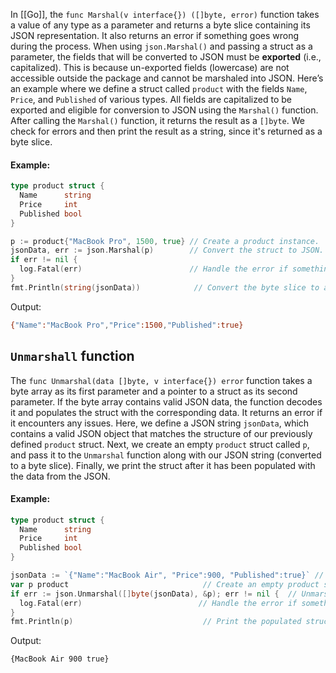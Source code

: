 In [[Go]], the `func Marshal(v interface{}) ([]byte, error)` function takes a value of any type as a parameter and returns a byte slice containing its JSON representation. It also returns an error if something goes wrong during the process.
When using `json.Marshal()` and passing a struct as a parameter, the fields that will be converted to JSON must be **exported** (i.e., capitalized). This is because un-exported fields (lowercase) are not accessible outside the package and cannot be marshaled into JSON.
Here’s an example where we define a struct called `product` with the fields `Name`, `Price`, and `Published` of various types. All fields are capitalized to be exported and eligible for conversion to JSON using the `Marshal()` function.
After calling the `Marshal()` function, it returns the result as a `[]byte`. We check for errors and then print the result as a string, since it's returned as a byte slice.
#### Example:
```go
type product struct {
  Name      string
  Price     int
  Published bool
}

p := product{"MacBook Pro", 1500, true} // Create a product instance.
jsonData, err := json.Marshal(p)        // Convert the struct to JSON.
if err != nil {
  log.Fatal(err)                        // Handle the error if something goes wrong.
}
fmt.Println(string(jsonData))            // Convert the byte slice to a string and print it.
```
Output:
```bash
{"Name":"MacBook Pro","Price":1500,"Published":true}
```
## `Unmarshall` function
The `func Unmarshal(data []byte, v interface{}) error` function takes a byte array as its first parameter and a pointer to a struct as its second parameter. If the byte array contains valid JSON data, the function decodes it and populates the struct with the corresponding data. It returns an error if it encounters any issues.
Here, we define a JSON string `jsonData`, which contains a valid JSON object that matches the structure of our previously defined `product` struct. Next, we create an empty `product` struct called `p`, and pass it to the `Unmarshal` function along with our JSON string (converted to a byte slice). Finally, we print the struct after it has been populated with the data from the JSON.
#### Example:
```go
type product struct {
  Name      string
  Price     int
  Published bool
}

jsonData := `{"Name":"MacBook Air", "Price":900, "Published":true}` // JSON string.
var p product                              // Create an empty product struct.
if err := json.Unmarshal([]byte(jsonData), &p); err != nil {  // Unmarshal the JSON into the struct.
  log.Fatal(err)                          // Handle the error if something goes wrong.
}
fmt.Println(p)                             // Print the populated struct.
```
Output:
```bash
{MacBook Air 900 true}
```